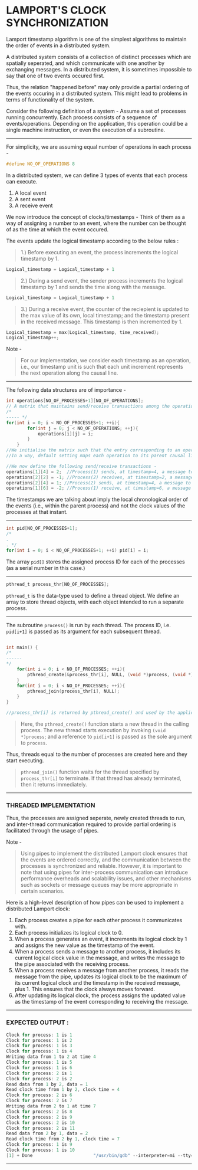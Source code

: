 # LAMPORT'S CLOCK SYNCHRONIZATION

Lamport timestamp algorithm is one of the simplest algorithms to maintain the order of events in a distributed system.

A distributed system consists of a collection of distinct processes which are spatially seperated, 
and which communicate with one another by exchanging messages.
In a distributed system, it is sometimes impossible to say that one of two events occured first. 

Thus, the relation "happened before" may only provide a partial ordering of the events occuring in a distributed system.
This might lead to problems in terms of functionality of the system. 

Consider the following definition of a system - Assume a set of processes running concurrently. Each process consists of a sequence of events/operations.
Depending on the application, this operation could be a single machine instruction, or even the execution of a subroutine.

---
For simplicity, we are assuming equal number of operations in each process - 

```C
#define NO_OF_OPERATIONS 8 
```

In a distributed system, we can define 3 types of events that each process can execute.

1. A local event
2. A sent event 
3. A receive event

We now introduce the concept of clocks/timestamps - Think of them as a way of assigning a number to an event,
where the number can be thought of as the time at which the event occured.

The events update the logical timestamp according to the below rules : 

> 1.) Before executing an event, the process increments the logical timestamp by 1.

```C
Logical_timestamp = Logical_timestamp + 1
```

> 2.) During a send event, the sender process increments the logical timestamp by 1 and sends the time along with the message.

```C
Logical_timestamp = Logical_timestamp + 1 
```

> 3.) During a receive event, the counter of the reciepient is updated to the max value of its own, local timestamp; and the timestamp present in the received message.
> This timestamp is then incremented by 1.

```C
Logical_timestamp = max(Logical_timestamp, time_received);
Logical_timestamp++;
```

Note - 
> For our implementation, we consider each timestamp as an operation, i.e., our timestamp unit is
> such that each unit increment represents the next operation along the causal line.

---

The following data structures are of importance - 

```C
int operations[NO_OF_PROCESSES+1][NO_OF_OPERATIONS];
// A matrix that maintains send/receive transactions among the operations.
/*
----- */
for(int i = 0; i < NO_OF_PROCESSES+1; ++i){
        for(int j = 0; j < NO_OF_OPERATIONS; ++j){
            operations[i][j] = i;
        }
    }
//We initialise the matrix such that the entry corresponding to an operations contains the parent process number.
//In a way, default setting maps each operation to its parent causal line.

//We now define the following send/receive transactions - 
operations[1][4] = 2;  //Process(1) sends, at timestamp=4, a message to Process(2)
operations[2][2] = -1; //Process(2) receives, at timestamp=2, a message from Process(1)
operations[2][4] = 1; //Process(2) sends, at timestamp=4, a message to Process(1)
operations[1][6] = -2; //Process(1) receive, at timestamp=6, a message from Process(2)
```

The timestamps we are talking about imply the local chronological order of the events (i.e., within the parent process) and not the clock values of the processes at that instant. 

---

```C
int pid[NO_OF_PROCESSES+1];
/*
.
. */
for(int i = 0; i < NO_OF_PROCESSES+1; ++i) pid[i] = i;
```
The array `pid[]` stores the assigned process ID for each of the processes (as a serial number in this case.)

---

```C
pthread_t process_thr[NO_OF_PROCESSES];
```
`pthread_t` is the data-type used to define a thread object.
We define an array to store thread objects, with each object intended to run a separate process.

***

The subroutine `process()` is run by each thread. The process ID, i.e. `pid[i+1]` is passed as its argument for each subsequent thread.
```C

int main() {
/*
------
*/
    for(int i = 0; i < NO_OF_PROCESSES; ++i){
        pthread_create(&process_thr[i], NULL, (void *)process, (void *)&pid[i+1]);
    }
    for(int i = 0; i < NO_OF_PROCESSES; ++i){
        pthread_join(process_thr[i], NULL);
    }
}

//process_thr[i] is returned by pthread_create() and used by the application in functional calls that require a thread identifier.
```

> Here, the `pthread_create()` function starts a new thread in the calling process. 
> The new thread starts execution by invoking `(void *)process`; and a reference to `pid[i+1]` is passed as the sole argument to `process`.

Thus, threads equal to the number of processes are created here and they start executing.

> `pthread_join()` function waits for the thread specified by `process_thr[i]` to terminate.
> If that thread has already terminated, then it returns immediately.

---

### THREADED IMPLEMENTATION

Thus, the processes are assigned seperate, newly created threads to run, and inter-thread communication required to provide partial ordering is facilitated through the usage of pipes.

Note - 
> Using pipes to implement the distributed Lamport clock ensures that the events are ordered correctly, 
> and the communication between the processes is synchronized and reliable. However, it is important to 
> note that using pipes for inter-process communication can introduce performance overheads and scalability 
> issues, and other mechanisms such as sockets or message queues may be more appropriate in certain scenarios.

Here is a high-level description of how pipes can be used to implement a distributed Lamport clock:

1. Each process creates a pipe for each other process it communicates with.
2. Each process initializes its logical clock to 0.
3. When a process generates an event, it increments its logical clock by 1 and assigns the new value as the timestamp of the event.
4. When a process sends a message to another process, it includes its current logical clock value in the message, and writes the message to the pipe associated with      the receiving process.
5. When a process receives a message from another process, it reads the message from the pipe, updates its logical clock to be the maximum of its current logical clock    and the timestamp in the received message, plus 1. This ensures that the clock always moves forward.
6. After updating its logical clock, the process assigns the updated value as the timestamp of the event corresponding to receiving the message.

---

### EXPECTED OUTPUT : 

```C
Clock for process: 1 is 1
Clock for process: 1 is 2
Clock for process: 1 is 3
Clock for process: 1 is 4
Writing data from 1 to 2 at time 4
Clock for process: 1 is 5
Clock for process: 1 is 6
Clock for process: 2 is 1
Clock for process: 2 is 2
Read data from 1 by 2, data = 1
Read clock time from 1 by 2, clock time = 4
Clock for process: 2 is 6
Clock for process: 2 is 7
Writing data from 2 to 1 at time 7
Clock for process: 2 is 8
Clock for process: 2 is 9
Clock for process: 2 is 10
Clock for process: 2 is 11
Read data from 2 by 1, data = 2
Read clock time from 2 by 1, clock time = 7
Clock for process: 1 is 9
Clock for process: 1 is 10
[1] + Done                       "/usr/bin/gdb" --interpreter=mi --tty=${DbgTerm} 0<"/tmp/Microsoft-MIEngine-In-5q54oaby.1gf" 1>"/tmp/Microsoft-MIEngine-Out-iwz45542.otf"
```


***

